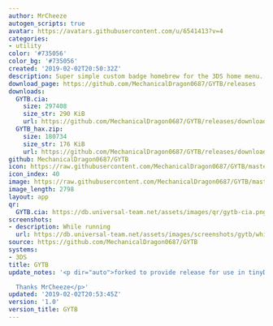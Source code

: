 ```yaml
---
author: MrCheeze
autogen_scripts: true
avatar: https://avatars.githubusercontent.com/u/6541413?v=4
categories:
- utility
color: '#735056'
color_bg: '#735056'
created: '2019-02-02T20:50:32Z'
description: Super simple custom badge homebrew for the 3DS home menu.
download_page: https://github.com/MechanicalDragon0687/GYTB/releases
downloads:
  GYTB.cia:
    size: 297408
    size_str: 290 KiB
    url: https://github.com/MechanicalDragon0687/GYTB/releases/download/1.0/GYTB.cia
  GYTB_hax.zip:
    size: 180734
    size_str: 176 KiB
    url: https://github.com/MechanicalDragon0687/GYTB/releases/download/1.0/GYTB_hax.zip
github: MechanicalDragon0687/GYTB
icon: https://raw.githubusercontent.com/MechanicalDragon0687/GYTB/master/resources/icon.png
icon_index: 40
image: https://raw.githubusercontent.com/MechanicalDragon0687/GYTB/master/resources/banner.png
image_length: 2798
layout: app
qr:
  GYTB.cia: https://db.universal-team.net/assets/images/qr/gytb-cia.png
screenshots:
- description: While running
  url: https://db.universal-team.net/assets/images/screenshots/gytb/while-running.png
source: https://github.com/MechanicalDragon0687/GYTB
systems:
- 3DS
title: GYTB
update_notes: '<p dir="auto">forked to provide release for use in tinyDB<br>

  Thanks MrCheeze</p>'
updated: '2019-02-02T20:53:45Z'
version: '1.0'
version_title: GYTB
---
```

